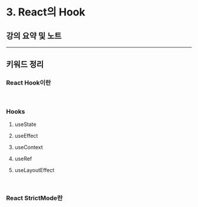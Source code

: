 # 3. React의 Hook

## 강의 요약 및 노트

---

## 키워드 정리

### React Hook이란

</br>

### Hooks

1. useState

2. useEffect

3. useContext

4. useRef

5. useLayoutEffect

</br>

### React StrictMode란
